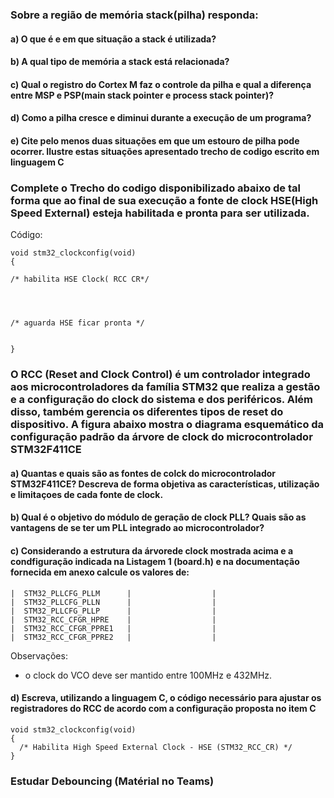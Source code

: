 ### Sobre a região de memória stack(pilha) responda:
#### a) O que é e em que situação a stack é utilizada?

#### b) A qual tipo de memória a stack está relacionada?

#### c) Qual o registro do Cortex M faz o controle da pilha e qual a diferença entre MSP e PSP(main stack pointer e process stack pointer)?

#### d) Como a pilha cresce e diminui durante a execução de um programa?

#### e) Cite pelo menos duas situações em que um estouro de pilha pode ocorrer. Ilustre estas situações apresentado trecho de codigo escrito em linguagem C


### Complete o Trecho do codigo disponibilizado abaixo de tal forma que ao final de sua execução a fonte de clock HSE(High Speed External) esteja habilitada e pronta para ser utilizada.

Código:

    void stm32_clockconfig(void)
    {
    
    /* habilita HSE Clock( RCC CR*/
    
    
    
    
    /* aguarda HSE ficar pronta */
    
    
    }


### O RCC (Reset and Clock Control) é um controlador integrado aos microcontroladores da família STM32 que realiza a gestão e a configuração do clock do sistema e dos periféricos. Além disso, também gerencia os diferentes tipos de reset do dispositivo. A figura abaixo mostra o diagrama esquemático da configuração padrão da árvore de clock do microcontrolador STM32F411CE

#### a) Quantas e quais são as fontes de colck do microcontrolador STM32F411CE? Descreva de forma objetiva as características, utilização e limitaçoes de cada fonte de clock.

#### b) Qual é o objetivo do módulo de geração de clock PLL? Quais são as vantagens de se ter um PLL integrado ao microcontrolador?

#### c) Considerando a estrutura da árvorede clock mostrada acima e a condfiguração indicada na Listagem 1 (board.h) e na documentação fornecida em anexo calcule os valores de:

    |  STM32_PLLCFG_PLLM      |                  |
    |  STM32_PLLCFG_PLLN      |                  |  
    |  STM32_PLLCFG_PLLP      |                  |
    |  STM32_RCC_CFGR_HPRE    |                  |
    |  STM32_RCC_CFGR_PPRE1   |                  |
    |  STM32_RCC_CFGR_PPRE2   |                  |

Observações:
  - o clock do VCO deve ser mantido entre 100MHz e 432MHz.

#### d) Escreva, utilizando a linguagem C, o código necessário para ajustar os registradores do RCC de acordo com a configuração proposta no item C

    void stm32_clockconfig(void)
    {
      /* Habilita High Speed External Clock - HSE (STM32_RCC_CR) */
    }







### Estudar Debouncing (Matérial no Teams)

